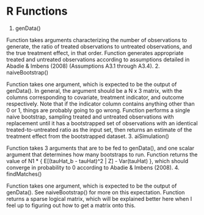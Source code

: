 # R Functions

1. genData()

  Function takes arguments characterizing the number of observations to generate, the ratio of treated observations to untreated observations, and the true treatment effect, in that order. Function generates appropriate treated and untreated observations according to assumptions detailed in Abadie & Imbens (2008) (Assumptions A3.1 through A3.4).
2. naiveBootstrap()
  
  Function takes one argument, which is expected to be the output of genData(). In general, the argument should be a N x 3 matrix, with the columns corresponding to covariate, treatment indicator, and outcome respectively. Note that if the indicator column contains anything other than 0 or 1, things are probably going to go wrong. Function performs a single naive bootstrap, sampling treated and untreated observations with replacement until it has a bootstrapped set of observations with an identical treated-to-untreated ratio as the input set, then returns an estimate of the treatment effect from the bootstrapped dataset.
3. aiSimulation()

  Function takes 3 arguments that are to be fed to genData(), and one scalar argument that determines how many bootstraps to run. Function returns the value of N1 * { E[(tauHat_b - tauHat)^2 | Z] - Var(tauHat) }, which should converge in probability to 0 according to Abadie & Imbens (2008).
4. findMatches()
  
  Function takes one argument, which is expected to be the output of genData(). See naiveBootstrap() for more on this expectation. Function returns a sparse logical matrix, which will be explained better here when I feel up to figuring out how to get a matrix onto this.
